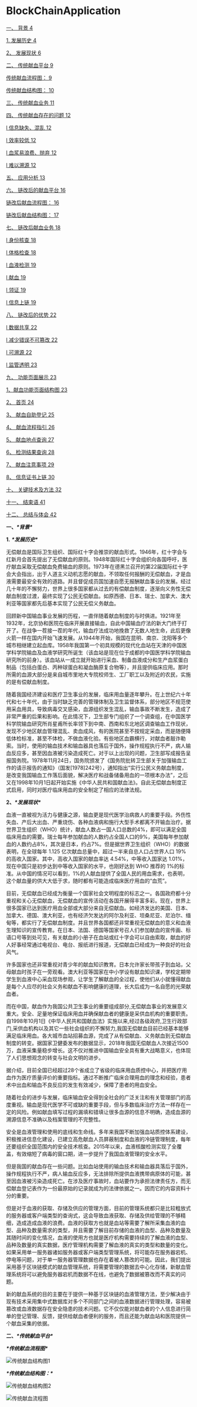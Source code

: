 # BlockChainApplication

[一、 背景	4](#_Toc4084 )

[1. 发展历史	4](#_Toc29202 )

[2、 发展现状	6](#_Toc22898 )

[二、 传统献血平台	9](#_Toc19096 )

[传统献血流程图：	9](#_Toc20490 )

[传统献血结构图：	10](#_Toc2295 )

[三、 传统献血业务	11](#_Toc18069 )

[四、 传统献血存在的问题	12](#_Toc18424 )

[l 信息缺失、混乱	12](#_Toc31430 )

[l 效率较低	12](#_Toc19559 )

[l 血浆易浪费、抛弃	12](#_Toc11411 )

[l 难以溯源	12](#_Toc4946 )

[五、 应用分析	13](#_Toc30204 )

[六、 链改后的献血平台	16](#_Toc17213 )

[链改后献血流程图：	16](#_Toc3565 )

[链改后献血结构图：	17](#_Toc8180 )

[七、 链改后献血业务	18](#_Toc14159 )

[l 身份核查	18](#_Toc25989 )

[l 体格检查	18](#_Toc22784 )

[l 血液检测	19](#_Toc10729 )

[l 献血	19](#_Toc5400 )

[l 领证	19](#_Toc23035 )

[l 信息上链	19](#_Toc22382 )

[八、 链改后的优势	22](#_Toc28752 )

[l 数据共享	22](#_Toc15158 )

[l 减少错误不可篡改	22](#_Toc14676 )

[l 可溯源	22](#_Toc19251 )

[l 监管透明	23](#_Toc14044 )

[九、 功能页面展示	23](#_Toc32321 )

[1、献血功能页面结构图	23](#_Toc32357 )

[2、 首页	24](#_Toc23212 )

[3、 献血自助登记	25](#_Toc20653 )

[4、 献血流程指引	26](#_Toc11097 )

[5、 献血地点查询	27](#_Toc3512 )

[6、 检测结果查询	28](#_Toc22052 )

[7、 献血注意事项	29](#_Toc6706 )

[8、 信息证书上链	30](#_Toc29252 )

[十、 关键技术及方法	32](#_Toc18636 )

[十一、 结束语	41](#_Toc1713 )

[十二、 总结与体会	42](#_Toc12154 )



**一、*****\*背景\****

 

**1.** ***\*发展历史\****

​        无偿献血是国际卫生组织、国际红十字会推崇的献血形式。1946年，红十字会与红新月会首先提出了无偿献血的原则。1948年国际红十字会组织向各国呼吁，医疗献血采取无偿献血免费输血的原则。1973年在德黑兰召开的第22届国际红十字会大会指出，出于人道主义动机志愿的献血，不领取任何报酬的无偿献血，才是血液需要最安全有效的道路。并且督促成员国加速自愿无报酬献血事业的发展。经过几十年的不懈努力，世界上很多国家都从过去的有偿献血制度，逐渐向义务性无偿献血制度过渡，最终实现了公民无偿献血。如原西德、日本、瑞士、加拿大、澳大利亚等国家都先后基本实现了公民无偿义务献血。

​        回顾新中国输血事业发展的历程，一直伴随着献血制度的与时俱进。1921年至1932年，北京协和医院在临床开展直接输血，自此中国输血疗法的新大门终于打开了。在战争一茬接一茬的年代，输血疗法成功地挽救了无数人地生命，此后更像火箭一样在国内开始飞速发展。从1944年开始，我国在昆明、南京、沈阳等多个城市相继建立起血库。1958年我国第一个初具规模的现代化血站在天津的中国医学科学院输血及血液学研究所诞生（该血站是现在位于成都的中国医学科学院输血研究所的前身）。该血站从一成立就开始进行采血、制备血液成分和生产血浆蛋白制品（包括白蛋白、丙种球蛋白和凝血酶原复合物等），并且提供临床应用。那时所需的血源大部分是来自城市里地大专院校师生、工厂职工以及附近的农民，实施的是有偿献血制度。

​        随着我国经济建设和医疗卫生事业的发展，临床用血量逐年攀升。在上世纪六十年代和七十年代，由于当时缺乏完善的管理体制及卫生监督体系，部分地区不规范使用采血用具，导致病毒交叉感染，血源组织发生混乱，输血事故不断发生，造成了非常严重的后果和影响。在此情况下，卫生部专门组织了一个调查组，在中国医学科学院输血研究所肖星甫所长率领下到中南、西南和东北地区调查输血工作现状，发现不少地区献血管理混乱、卖血成风，有的医院甚至不按规定采血，而是随便降低体检标准，甚至不体检，不做血液化验。有些地区血霸横行，对献血者敲诈勒索。当时，使用的输血技术和输血器具也落后于国外，操作规程执行不严，病人输血反应多，甚至因血液被污染造成死亡。对于以上出现的问题，卫生部写成报告呈报国务院。1978年11月24日，国务院颁发了《国务院批转卫生部关于加强输血工作的请示报告的通知》（国发[1978]242号），通知指出“实行公民义务献血制度，是改变我国输血工作落后面貌，解决医疗和战备储备用血的一项根本办法”，之后又在1998年10月1日起开始实施《中华人民共和国献血法》。自此无偿献血制度正式启用，同时对医疗临床用血的安全制定了相应的法律法规。



**2、*****\*发展现状\****

​        血液一直被视为活力与健康之源，输血更是现代医学治病救人的重要手段。外伤性失血、产后大出血、严重烧伤、各种血液病和施行大型手术都离不开输血治疗。据世界卫生组织（WHO）统计，献血人数占一国人口总数的4%，即可以满足全国临床用血的需要。瑞士每年参加献血的人数约占全国人口的9%，美国每年参加献血的人数约占8%，其次是日本，约占7%。但是据世界卫生组织（WHO）的数据表明，在全球每年 1.125 亿次献血总量中，超过一半来自总人口占世界人口 19%的高收入国家。其中，高收入国家的献血率达 4.54%，中等收入国家达 1.01%，现在中国只是初步达到中等收入国家的水平，也刚好达到 WHO 推荐的 1%的标准。从中国的情况可以看到，1%的人献血提供了全国人民的用血需求，也表明，这个献血量的供大大低于求，随时都有可能造成临床医疗用血的“血荒”。

​        目前，无偿献血已经成为衡量一个国家社会文明程度的标志之一。各国政府都十分重视和关心无偿献血，无偿献血的宣传活动在各国开展得丰富多彩。现在，世界上很多国家已达到医疗用血全部或大部分来自无偿献血。如经济发达的美国、日本、加拿大、德国、澳大利亚，也有经济欠发达的阿尔及利亚、坦桑尼亚、尼泊尔、缅甸等，都实行了无偿献血制度。并且世界各国都还非常重视无偿献血的意义和血液生理知识的宣传教育。在日本、法国、德国等国家号召人们参加献血的宣传画、标语口号等到处可见，有关献血的小册子在血站或红十字会可以自由索取，献血的好人好事经常通过电视台、电台、报纸进行报道，无偿献血已经成为一种良好的社会风气。

​        许多国家也还非常重视对青少年的献血知识教育。日本允许家长带孩子到血站，父母献血时孩子在一旁观看。澳大利亚等国家在中小学设有献血知识课，学校定期带学生到血液中心采血现场参观，让学生了解献血的全过程，使他们从小就懂得献血是每个人应尽的社会义务和献血不影响健康的道理，长大后成为一名自愿的光荣献血者。

​        而在中国，献血作为我国公共卫生事业的重要组成部分,无偿献血事业的发展意义重大。安全、足量地保证临床用血并确保献血者的健康是采供血机构的重要职责。自1998年10月1日《中华人民共和国献血法》实施以来,经过各级政府,卫生行政部门,采供血机构以及其它一些社会组织的不懈努力,我国无偿献血目前已经基本能够满足临床用血。各大城市血站招募血源，完成了从有偿献血、义务献血到无偿献血制度的转变。据国家卫健委发布的数据显示，2018年我国无偿献血人次接近1500万，血液采集量稳步增长。这不仅对推进中国输血安全具有重大战略意义，也体现了人们思想观念的转变与社会文明的进步。

​       据介绍，目前全国已经超过28个省成立了省级的临床用血质控中心，并把医疗用血作为医疗质量评价的重要指标。通过不断推广临床合理用血的理念和经验，患者术中出血和输血不良反应的发生有效减少，保障了患者的用血安全。

​        随着社会的进步与发展，临床输血安全得到全社会的广泛关注和有关管理部门的高度重视。输血是现代医学不可或缺的重要手段，但与多数临床治疗方法一样存在一定的风险。例如献血填写过程的漏填和错填让很多血源的信息不明确，造成血源的溯源信息不准确以及档案管理的不完整性。

​        安全是血液管理和使用的底线和生命线。多年来我国不断加强血站质控体系建设，积极推进信息化建设，已建立高危献血人员屏蔽制度和血液的冷链管理制度，每年还要组织全国范围内的安全技术核查。2015年以来，血液核酸检测实现了全覆盖，有效缩短了病毒的窗口期，进一步提升了我国血液管理的安全水平。

​        但是我国的献血存在一些问题。比如血站使用的输血技术和输血器具落后于国外，操作规程执行不严，病人输血反应多，无法排除所提供血液携带病原体的可能，甚至因血液被污染造成死亡。在涉及医疗事故时，血站要作为承担法律责任方，而无偿献血登记表作为一份最原始的记录就成为的法律依据之一。因而它的内容资料十分的重要。

​        但是对于血液的获取、存储及供应的管理方面，目前的管理系统都只是比较粗放式的服务器或客户端类型的查询式，这会导致血液获取、存储及供给管理的不够精细，造成造成血液的浪费。血液的获取方也就是血站等需要了解所采集血液的血型、品种及数量需求的类型，并且需要了解目前存储的血液的血型、品种及数量及其随时间的变化情况，血液的使用方也就是医疗机构需要持续的了解血液的血型、品种及数量的真实数据，医疗管理机构需要了解血液的真实的类型和数量的变化。如果采用单一服务器诸如服务器或客户端类型管理系统，将可能存在服务器宕机、停电等问题，对于单一服务器管理数据也存在着被人篡改的可能。因此，我们提出采用基于区块链模式的献血管理系统，将需要管理的数据去中心化存储，新献血管理系统将可以避免服务器宕机而数据不在线，也避免了数据被篡改而不真实的问题。

​        新的献血系统的目的主要在于提供一种基于区块链的血液管理方法，至少解决由于现有技术采用集中式数据库对多个不同部门之间的血液数据进行管理处理，容易被篡改或血液数据存在安全隐患的技术问题。它不仅仅能对献血者的个人信息进行简单的登记管理、反馈，提供给献血者便利的服务，而且还能为献血站和医院提供一个献血采集的依据。



**二、*****\*传统献血平台\****

***\*传统献血流程图\****

![传统献血结构图1](https://i.loli.net/2020/12/14/xl83d4v6JVXZALP.png)

***\*传统献血结构图：\****

![传统献血结构图2](https://i.loli.net/2020/12/14/kZuS7QwmhfTY2L8.png)



![传统献血流程图](https://i.loli.net/2020/12/14/qXOUSY2utQh3Av7.png)